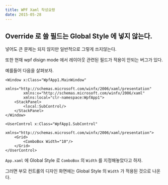 ```yaml
---
title: WPF Xaml 작성요령
date: 2015-05-28
---
```


## Override 로 쓸 필드는 Global Style 에 넣지 않는다.

넣어도 큰 문제는 되지 않지만 일반적으로 그렇게 쓰지않는다.

또한 현재 wpf disign mode 에서 레이아웃 관련된 필드가 적용이 안되는 버그가 있다. 

예를들어 다음을 살펴보자.

```xaml title="부모.xaml"
<Window x:Class="WpfApp1.MainWindow"
        xmlns="http://schemas.microsoft.com/winfx/2006/xaml/presentation"
        xmlns:x="http://schemas.microsoft.com/winfx/2006/xaml"
        xmlns:local="clr-namespace:WpfApp1">
    <StackPanel>
        <local:SubControl/>
    </StackPanel>
</Window>

```

```xaml title="자식.xaml"
<UserControl x:Class="WpfApp1.SubControl"
             xmlns="http://schemas.microsoft.com/winfx/2006/xaml/presentation">
    <Grid>
        <ComboBox Width="10"/>
    </Grid>
</UserControl>
```

```App.xaml``` 에 Global Style 로 ```ComboBox``` 의 ```Width``` 를 지정해놓았다고 하자.

그러면 부모 컨트롤의 디자인 화면에는 Global Style 의 ```Width``` 가 적용된 것으로 나온다. 